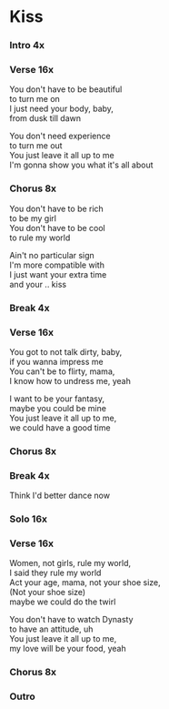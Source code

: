 # Kiss


### Intro  4x

### Verse  16x
You don't have to be beautiful  
to turn me on  
I just need your body, baby,  
from dusk till dawn  

You don't need experience  
to turn me out  
You just leave it all up to me  
I'm gonna show you what it's all about  

### Chorus  8x
You don't have to be rich  
to be my girl  
You don't have to be cool  
to rule my world  

Ain't no particular sign  
I'm more compatible with  
I just want your extra time  
and your .. kiss  

### Break  4x

### Verse  16x
You got to not talk dirty, baby,  
if you wanna impress me  
You can't be to flirty, mama,  
I know how to undress me, yeah  

I want to be your fantasy,  
maybe you could be mine  
You just leave it all up to me,  
we could have a good time  

### Chorus  8x

### Break  4x
Think I'd better dance now 

### Solo  16x

### Verse  16x
Women, not girls, rule my world,  
I said they rule my world  
Act your age, mama, not your shoe size,  
(Not your shoe size)  
maybe we could do the twirl  

You don't have to watch Dynasty  
to have an attitude, uh  
You just leave it all up to me,  
my love will be your food, yeah  

### Chorus  8x  

### Outro
